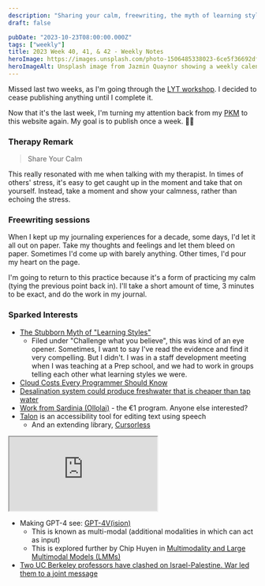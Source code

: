 ```yaml
---
description: "Sharing your calm, freewriting, the myth of learning styles, and dealing with conflict from 2 UC Berkeley professors."
draft: false

pubDate: "2023-10-23T08:00:00.000Z"
tags: ["weekly"]
title: 2023 Week 40, 41, & 42 - Weekly Notes
heroImage: https://images.unsplash.com/photo-1506485338023-6ce5f36692df?ixlib=rb-4.0.3&ixid=M3wxMjA3fDB8MHxwaG90by1wYWdlfHx8fGVufDB8fHx8fA%3D%3D&auto=format&fit=crop&w=2370&q=80
heroImageAlt: Unsplash image from Jazmin Quaynor showing a weekly calendar
---
```


Missed last two weeks, as I'm going through the [LYT workshop](https://www.linkingyourthinking.com/). I decided to cease publishing anything until I complete it.

Now that it's the last week, I'm turning my attention back from my [PKM](https://en.wikipedia.org/wiki/Personal_knowledge_management) to this website again. My goal is to publish once a week. 🤞🏼

### Therapy Remark

> Share Your Calm

This really resonated with me when talking with my therapist. In times of others' stress, it's easy to get caught up in the moment and take that on yourself. Instead, take a moment and show your calmness, rather than echoing the stress.

### Freewriting sessions

When I kept up my journaling experiences for a decade, some days, I'd let it all out on paper. Take my thoughts and feelings and let them bleed on paper. Sometimes I'd come up with barely anything. Other times, I'd pour my heart on the page.

I'm going to return to this practice because it's a form of practicing my calm (tying the previous point back in). I'll take a short amount of time, 3 minutes to be exact, and do the work in my journal.

### Sparked Interests

- [The Stubborn Myth of "Learning Styles"](https://www.educationnext.org/stubborn-myth-learning-styles-state-teacher-license-prep-materials-debunked-theory/)
  - Filed under "Challenge what you believe", this was kind of an eye opener. Sometimes, I want to say I've read the evidence and find it very compelling. But I didn't. I was in a staff development meeting when I was teaching at a Prep school, and we had to work in groups telling each other what learning styles we were.
- [Cloud Costs Every Programmer Should Know](https://www.vantage.sh/blog/cloud-costs-every-programmer-should-know?utm_source=tldrnewsletter)
- [Desalination system could produce freshwater that is cheaper than tap water](https://news.mit.edu/2023/desalination-system-could-produce-freshwater-cheaper-0927?utm_source=tldrnewsletter)
- [Work from Sardinia (Ollolai)](https://www.travelandleisure.com/sardinia-rent-free-digital-nomad-visa-7972049) - the €1 program. Anyone else interested?
- [Talon](https://chaosparrot.github.io/talon_practice/) is an accessibility tool for editing text using speech
  - And an extending library, [Cursorless](https://www.cursorless.org/)

<iframe
  class="aspect-video w-full my-2"
  src="https://www.youtube.com/embed/5mAzHGM2M0k"
  title="YouTube video player"
  allow="accelerometer; autoplay; clipboard-write; encrypted-media; gyroscope; picture-in-picture; web-share"
  allowfullscreen></iframe>

- Making GPT-4 see: [GPT-4V(ision)](https://cdn.openai.com/papers/GPTV_System_Card.pdf)
  - This is known as multi-modal (additional modalities in which can act as input)
  - This is explored further by Chip Huyen in [Multimodality and Large Multimodal Models (LMMs)](https://huyenchip.com//2023/10/10/multimodal.html)
- [Two UC Berkeley professors have clashed on Israel-Palestine. War led them to a joint message](https://www.msn.com/en-us/news/world/two-uc-berkeley-professors-have-clashed-on-israel-palestine-war-led-them-to-a-joint-message/ar-AA1ivpHk)
